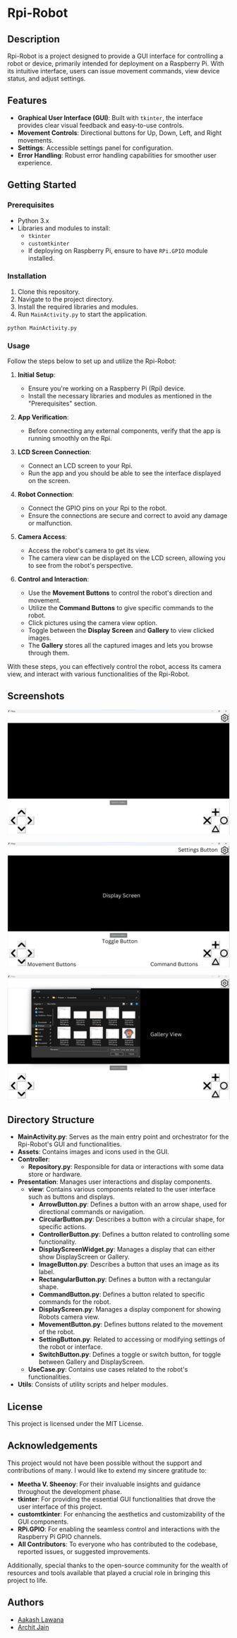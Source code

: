 # Rpi-Robot

## Description

Rpi-Robot is a project designed to provide a GUI interface for controlling a robot or device, primarily intended for deployment on a Raspberry Pi. With its intuitive interface, users can issue movement commands, view device status, and adjust settings.

## Features

- **Graphical User Interface (GUI)**: Built with `tkinter`, the interface provides clear visual feedback and easy-to-use controls.
- **Movement Controls**: Directional buttons for Up, Down, Left, and Right movements.
- **Settings**: Accessible settings panel for configuration.
- **Error Handling**: Robust error handling capabilities for smoother user experience.

## Getting Started

### Prerequisites

- Python 3.x
- Libraries and modules to install:
  - `tkinter`
  - `customtkinter`
  - If deploying on Raspberry Pi, ensure to have `RPi.GPIO` module installed.

### Installation

1. Clone this repository.
2. Navigate to the project directory.
3. Install the required libraries and modules.
4. Run `MainActivity.py` to start the application.

```
python MainActivity.py
```

### Usage

Follow the steps below to set up and utilize the Rpi-Robot:

1. **Initial Setup**:

   - Ensure you're working on a Raspberry Pi (Rpi) device.
   - Install the necessary libraries and modules as mentioned in the "Prerequisites" section.

2. **App Verification**:

   - Before connecting any external components, verify that the app is running smoothly on the Rpi.

3. **LCD Screen Connection**:

   - Connect an LCD screen to your Rpi.
   - Run the app and you should be able to see the interface displayed on the screen.

4. **Robot Connection**:

   - Connect the GPIO pins on your Rpi to the robot.
   - Ensure the connections are secure and correct to avoid any damage or malfunction.

5. **Camera Access**:

   - Access the robot's camera to get its view.
   - The camera view can be displayed on the LCD screen, allowing you to see from the robot's perspective.

6. **Control and Interaction**:
   - Use the **Movement Buttons** to control the robot's direction and movement.
   - Utilize the **Command Buttons** to give specific commands to the robot.
   - Click pictures using the camera view option.
   - Toggle between the **Display Screen** and **Gallery** to view clicked images.
   - The **Gallery** stores all the captured images and lets you browse through them.

With these steps, you can effectively control the robot, access its camera view, and interact with various functionalities of the Rpi-Robot.

## Screenshots

![App Screenshot](./Screenshots/ss1.png)

![App Screenshot](./Screenshots/ss2.png)

![App Screenshot](./Screenshots/ss3.png)

## Directory Structure

- **MainActivity.py**: Serves as the main entry point and orchestrator for the Rpi-Robot's GUI and functionalities.
- **Assets**: Contains images and icons used in the GUI.
- **Controller**:
  - **Repository.py**: Responsible for data or interactions with some data store or hardware.
- **Presentation**: Manages user interactions and display components.
  - **view**: Contains various components related to the user interface such as buttons and displays.
    - **ArrowButton.py**: Defines a button with an arrow shape, used for directional commands or navigation.
    - **CircularButton.py**: Describes a button with a circular shape, for specific actions.
    - **ControllerButton.py**: Defines a button related to controlling some functionality.
    - **DisplayScreenWidget.py**: Manages a display that can either show DisplayScreen or Gallery.
    - **ImageButton.py**: Describes a button that uses an image as its label.
    - **RectangularButton.py**: Defines a button with a rectangular shape.
    - **CommandButton.py**: Defines a button related to specific commands for the robot.
    - **DisplayScreen.py**: Manages a display component for showing Robots camera view.
    - **MovementButton.py**: Defines buttons related to the movement of the robot.
    - **SettingButton.py**: Related to accessing or modifying settings of the robot or interface.
    - **SwitchButton.py**: Defines a toggle or switch button, for toggle between Gallery and DisplayScreen.
  - **UseCase.py**: Contains use cases related to the robot's functionalities.
- **Utils**: Consists of utility scripts and helper modules.

## License

This project is licensed under the MIT License.

## Acknowledgements

This project would not have been possible without the support and contributions of many. I would like to extend my sincere gratitude to:

- **Meetha V. Sheenoy**: For their invaluable insights and guidance throughout the development phase.
- **tkinter**: For providing the essential GUI functionalities that drove the user interface of this project.
- **customtkinter**: For enhancing the aesthetics and customizability of the GUI components.
- **RPi.GPIO**: For enabling the seamless control and interactions with the Raspberry Pi GPIO channels.
- **All Contributors**: To everyone who has contributed to the codebase, reported issues, or suggested improvements.

Additionally, special thanks to the open-source community for the wealth of resources and tools available that played a crucial role in bringing this project to life.

## Authors

- [Aakash Lawana](https://github.com/MrSky73/)
- [Archit Jain](https://github.com/ArchitJain1201/)
